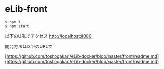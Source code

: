 # eLib-front

```
$ npm i
$ npm start
```

以下のURLでアクセス
[http://localhost:8080](http://localhost:8080)

開発方法は以下のURLで

[https://github.com/toshogakari/eLib-docker/blob/master/front/readme.md](https://github.com/toshogakari/eLib-docker/blob/master/front/readme.md)
